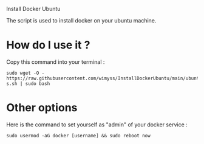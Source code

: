 Install Docker Ubuntu

The script is used to install docker on your ubuntu machine.

# How do I use it ?

Copy this command into your terminal : 

```
sudo wget -O - https://raw.githubusercontent.com/wimyss/InstallDockerUbuntu/main/ubuntu-s.sh | sudo bash
```
# Other options

Here is the command to set yourself as "admin" of your docker service : 

```
sudo usermod -aG docker [username] && sudo reboot now
```
